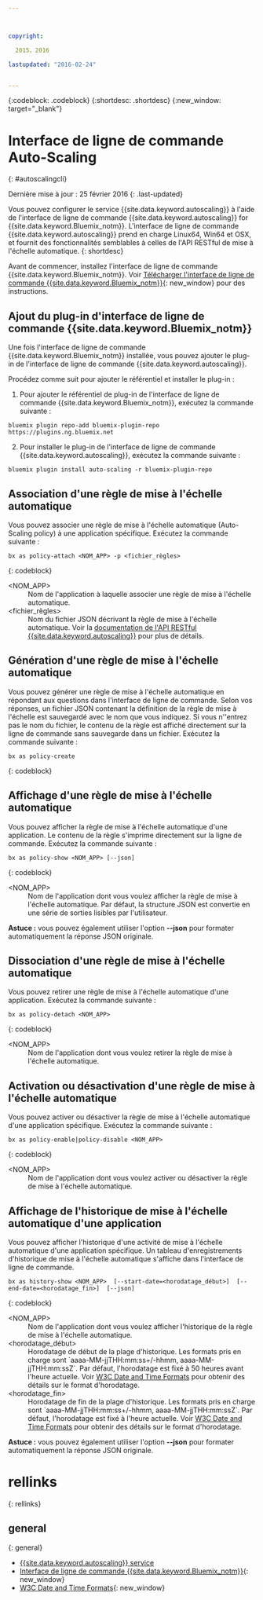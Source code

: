 ```yaml
---



copyright:

  2015，2016

lastupdated: "2016-02-24"


---
```


{:codeblock: .codeblock}
{:shortdesc: .shortdesc}
{:new_window: target="_blank"}

# Interface de ligne de commande Auto-Scaling
{: #autoscalingcli}

Dernière mise à jour : 25 février 2016
{: .last-updated}


Vous pouvez configurer le service {{site.data.keyword.autoscaling}} à l'aide de l'interface de ligne de commande {{site.data.keyword.autoscaling}} for {{site.data.keyword.Bluemix_notm}}. L'interface de ligne de commande {{site.data.keyword.autoscaling}} prend en charge Linux64, Win64 et OSX, et fournit des fonctionnalités semblables à celles de l'API RESTful de mise à l'échelle automatique.
{: shortdesc}

Avant de commencer, installez l'interface de ligne de commande {{site.data.keyword.Bluemix_notm}}. Voir
[Télécharger l'interface de ligne de commande {{site.data.keyword.Bluemix_notm}}](http://plugins.ng.bluemix.net/ui/home.html){: new_window} pour des
instructions.

## Ajout du plug-in d'interface de ligne de commande {{site.data.keyword.Bluemix_notm}}

Une fois l'interface de ligne de commande {{site.data.keyword.Bluemix_notm}} installée, vous pouvez ajouter le plug-in de l'interface de ligne de commande {{site.data.keyword.autoscaling}}.

Procédez comme suit pour ajouter le référentiel et installer le plug-in :
1. Pour ajouter le référentiel de plug-in de l'interface de ligne de commande {{site.data.keyword.Bluemix_notm}}, exécutez la commande suivante :
```
bluemix plugin repo-add bluemix-plugin-repo https://plugins.ng.bluemix.net
```
2. Pour installer le plug-in de l'interface de ligne de commande {{site.data.keyword.autoscaling}}, exécutez la commande suivante :
```
bluemix plugin install auto-scaling -r bluemix-plugin-repo
```

## Association d'une règle de mise à l'échelle automatique

Vous pouvez associer une règle de mise à l'échelle automatique (Auto-Scaling policy) à une application spécifique. Exécutez la commande suivante :

```
bx as policy-attach <NOM_APP> -p <fichier_règles>
```
{: codeblock}

<dl class="parml">
<dt class="pt dlterm">&lt;NOM_APP&gt;</dt>
<dd class="pd">Nom de l'application à laquelle associer une règle de mise à l'échelle automatique.</dd>
<dt class="pt dlterm">&lt;fichier_règles&gt;</dt>
<dd class="pd">Nom du fichier JSON décrivant la règle de mise à l'échelle automatique. Voir la <a href="https://new-console.{DomainName}/apidocs/48" target="_blank">documentation de l'API RESTful {{site.data.keyword.autoscaling}}</a> pour plus de détails.</dd>
</dl>


## Génération d'une règle de mise à l'échelle automatique

Vous pouvez générer une règle de mise à l'échelle automatique en répondant aux questions dans l'interface de ligne de commande. Selon vos réponses, un fichier JSON contenant la définition de la règle de mise à l'échelle est sauvegardé avec le nom que vous indiquez. Si vous n''entrez pas le nom du fichier, le contenu de la règle est affiché directement sur la ligne de commande sans sauvegarde dans un fichier. Exécutez la commande suivante :

```
bx as policy-create
```
{: codeblock}


## Affichage d'une règle de mise à l'échelle automatique

Vous pouvez afficher la règle de mise à l'échelle automatique d'une application. Le contenu de la règle s'imprime directement sur la ligne de commande. Exécutez la commande suivante :

```
bx as policy-show <NOM_APP> [--json]
```
{: codeblock}

<dl class="parml">
<dt class="pt dlterm">&lt;NOM_APP&gt;</dt>
<dd class="pd">Nom de l'application dont vous voulez afficher la règle de mise à l'échelle automatique. Par défaut, la structure JSON est convertie en une série de sorties lisibles par l'utilisateur.</dd>
</dl>

**Astuce :** vous pouvez également utiliser l'option **--json** pour formater automatiquement la réponse JSON originale.


## Dissociation d'une règle de mise à l'échelle automatique

Vous pouvez retirer une règle de mise à l'échelle automatique d'une application. Exécutez la commande suivante :

```
bx as policy-detach <NOM_APP>
```
{: codeblock}

<dl class="parml">
<dt class="pt dlterm">&lt;NOM_APP&gt;</dt>
<dd class="pd">Nom de l'application dont vous voulez retirer la règle de mise à l'échelle automatique.</dd>
</dl>


## Activation ou désactivation d'une règle de mise à l'échelle automatique

Vous pouvez activer ou désactiver la règle de mise à l'échelle automatique d'une application spécifique. Exécutez la commande suivante :

```
bx as policy-enable|policy-disable <NOM_APP>
```
{: codeblock}

<dl class="parml">
<dt class="pt dlterm">&lt;NOM_APP&gt;</dt>
<dd class="pd">Nom de l'application dont vous voulez activer ou désactiver la règle de mise à l'échelle automatique.</dd>
</dl>


## Affichage de l'historique de mise à l'échelle automatique d'une application

Vous pouvez afficher l'historique d'une activité de mise à l'échelle automatique d'une application spécifique. Un tableau d'enregistrements d'historique de mise à l'échelle automatique s'affiche dans l'interface de ligne de commande.

```
bx as history-show <NOM_APP>  [--start-date=<horodatage_début>]  [--end-date=<horodatage_fin>]  [--json]
```
{: codeblock}

<dl class="parml">
<dt class="pt dlterm">&lt;NOM_APP&gt;</dt>
<dd class="pd">Nom de l'application dont vous voulez afficher l'historique de la règle de mise à l'échelle automatique.
<dt class="pt dlterm">&lt;horodatage_début&gt;</dt>
<dd class="pd">Horodatage de début de la plage d'historique. Les formats pris en charge sont `aaaa-MM-jjTHH:mm:ss+/-hhmm, aaaa-MM-jjTHH:mm:ssZ`. Par défaut, l'horodatage est fixé à 50 heures avant l'heure actuelle. Voir <a href="https://www.w3.org/TR/NOTE-datetime" target="_blank">W3C Date and Time Formats</a> pour obtenir des détails sur le format d'horodatage.
<dt class="pt dlterm">&lt;horodatage_fin&gt;</dt>
<dd class="pd">Horodatage de fin de la plage d'historique. Les formats pris en charge sont `aaaa-MM-jjTHH:mm:ss+/-hhmm, aaaa-MM-jjTHH:mm:ssZ`. Par défaut, l'horodatage est fixé à l'heure actuelle. Voir <a href="https://www.w3.org/TR/NOTE-datetime" target="_blank">W3C Date and Time Formats</a> pour obtenir des détails sur le format d'horodatage.
</dl>



**Astuce :** vous pouvez également utiliser l'option **--json** pour formater automatiquement la réponse JSON originale.

# rellinks
{: rellinks}
## general
{: general}
* [{{site.data.keyword.autoscaling}} service](/docs/services/Auto-Scaling/index.html)
* [Interface de ligne de commande {{site.data.keyword.Bluemix_notm}}](http://plugins.ng.bluemix.net/ui/home.html){: new_window}
* [W3C Date and Time Formats](https://www.w3.org/TR/NOTE-datetime){: new_window}
